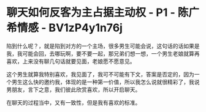 # 聊天如何反客为主占据主动权 - P1 - 陈广希情感 - BV1zP4y1n76j

陷到什么呢？，就是陷到对方的一个主场，很多男生可能会说，这句话的话如果是我，我可能会回，去哪玩啊，要不要一起，那兄弟们想一想，一个男生老娘就算再喜欢，上来没有聊几句话就要见面，老娘愿不愿意见。

这个男生就算我特别喜欢，我见面了，我可不可能有下文，答案是否定的，因为一个男生这么快的邀约我，体现的是一种第一价值，所以我怎么说就很精彩了，我说男朋友，言下之意，我们彼此欣赏喜欢，所以开启聊天。

在聊天的过程当中，又有一致性，但是我有喜欢的标准。